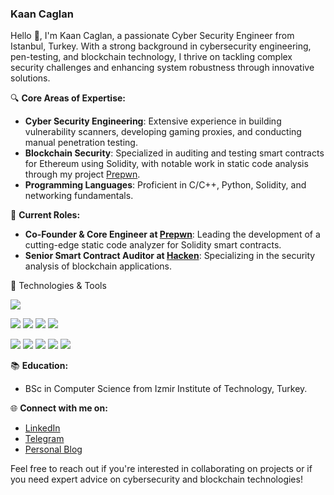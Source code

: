 ### Kaan Caglan

Hello 👋, I'm Kaan Caglan, a passionate Cyber Security Engineer from Istanbul, Turkey. With a strong background in cybersecurity engineering, pen-testing, and blockchain technology, I thrive on tackling complex security challenges and enhancing system robustness through innovative solutions.

🔍 **Core Areas of Expertise:**
- **Cyber Security Engineering**: Extensive experience in building vulnerability scanners, developing gaming proxies, and conducting manual penetration testing.
- **Blockchain Security**: Specialized in auditing and testing smart contracts for Ethereum using Solidity, with notable work in static code analysis through my project [Prepwn](https://www.prepwn.xyz/).
- **Programming Languages**: Proficient in C/C++, Python, Solidity, and networking fundamentals.

🚀 **Current Roles:**
- **Co-Founder & Core Engineer at [Prepwn](https://www.prepwn.xyz/)**: Leading the development of a cutting-edge static code analyzer for Solidity smart contracts.
- **Senior Smart Contract Auditor at [Hacken](https://hacken.io/)**: Specializing in the security analysis of blockchain applications.

🔧 Technologies & Tools

![](https://img.shields.io/badge/OS-Linux-informational?style=flat&logo=linux&logoColor=white&color=2bbc8a)

![](https://img.shields.io/badge/Code-C-informational?style=flat&logo=c&logoColor=white&color=2bbc8a)
![](https://img.shields.io/badge/Code-C++-informational?style=flat&logo=c%2B%2B&logoColor=white&color=2bbc8a)
![](https://img.shields.io/badge/Code-Python-informational?style=flat&logo=python&logoColor=white&color=2bbc8a)
![](https://img.shields.io/badge/Code-Solidity-informational?style=flat&logo=solidity&logoColor=white&color=2bbc8a)

![](https://img.shields.io/badge/Tools-BurpSuite-informational?style=flat&logo=burpsuite&logoColor=white&color=2bbc8a)
![](https://img.shields.io/badge/Tools-Wireshark-informational?style=flat&logo=wireshark&logoColor=white&color=2bbc8a)
![](https://img.shields.io/badge/Blockchain-Ethereum-informational?style=flat&logo=ethereum&logoColor=white&color=2bbc8a)
![](https://img.shields.io/badge/Smart_Contracts-Solidity-informational?style=flat&logo=solidity&logoColor=white&color=2bbc8a)
![](https://img.shields.io/badge/Certified-OSCP-informational?style=flat&logo=offensive-security&logoColor=white&color=2bbc8a)


📚 **Education:**
- BSc in Computer Science from Izmir Institute of Technology, Turkey.

🌐 **Connect with me on:**
- [LinkedIn](https://www.linkedin.com/in/caglankaan/)
- [Telegram](https://t.me/kaancaglan)
- [Personal Blog](https://caglankaan.xyz/)

Feel free to reach out if you're interested in collaborating on projects or if you need expert advice on cybersecurity and blockchain technologies!
